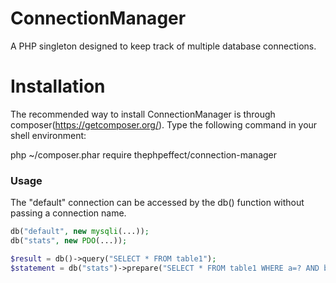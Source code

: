 # ConnectionManager
A PHP singleton designed to keep track of multiple database connections.

# Installation
The recommended way to install ConnectionManager is through composer(https://getcomposer.org/). Type the following command in your shell environment:

php ~/composer.phar require thephpeffect/connection-manager

### Usage
The "default" connection can be accessed by the db() function without passing a connection name.
```php
db("default", new mysqli(...));
db("stats", new PDO(...));

$result = db()->query("SELECT * FROM table1");
$statement = db("stats")->prepare("SELECT * FROM table1 WHERE a=? AND b=?");
```
